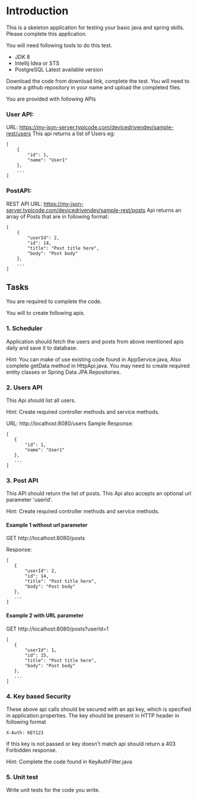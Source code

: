 # Introduction

This is a skeleton application for testing your basic java and spring skills. Please complete this application.

You will need following tools to do this test.

* JDK 8
* Intellij Idea or STS
* PostgreSQL Latest available version

Download the code from download link, complete the test. You will need to create a github repository in your name
and upload the completed files.

You are provided with following APIs

### User API:
URL: https://my-json-server.typicode.com/devicedrivendev/sample-rest/users
This api returns a list of Users
eg:
~~~~
[
    {
        "id": 1,
        "name": "User1"
    },
    ...
]
~~~~

### PostAPI:

REST API URL: https://my-json-server.typicode.com/devicedrivendev/sample-rest/posts
Api returns an array of Posts that are in following format:
~~~~
[
    {
        "userId": 2,
        "id": 14,
        "title": "Post title here",
        "body": "Post body"
    },
    ...
]
~~~~

## Tasks

You are required to complete the code.

You will to create following apis.

### 1. Scheduler

Application should fetch the users and posts from above mentioned apis daily and save it to database.

Hint: You can make of use existing code found in AppService.java, Also complete getData method in HttpApi.java.
You may need to create required entity classes or Spring Data JPA Repositories.


### 2. Users API
This Api should list all users.

Hint: Create required controller methods and service methods.

URL: http://localhost:8080/users
Sample Response:
~~~~
[
   {
       "id": 1,
       "name": "User1"
   },
   ...
]
~~~~

### 3. Post API

This API should return the list of posts. This Api also accepts an optional url parameter 'userId'.

Hint: Create required controller methods and service methods.

#### Example 1 without url parameter


GET http://localhost:8080/posts

Response:
~~~~
[
   {
       "userId": 2,
       "id": 14,
       "title": "Post title here",
       "body": "Post body"
   },
   ...
]
~~~~

#### Example 2 with URL parameter

GET http://localhost:8080/posts?userId=1
~~~~
[
   {
       "userId": 1,
       "id": 15,
       "title": "Post title here",
       "body": "Post body"
   },
   ...
]
~~~~

### 4. Key based Security

These above api calls should be secured with an api key, which is specified in application.properties.
The key should be present in HTTP header in following format

`X-Auth: KEY123`

If this key is not passed or key doesn't match api should return a 403 Forbidden response.

Hint: Complete the code found in KeyAuthFilter.java

### 5. Unit test

Write unit tests for the code you write.

